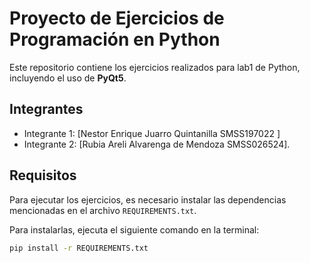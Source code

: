 
# Proyecto de Ejercicios de Programación en Python

Este repositorio contiene los ejercicios realizados para lab1 de  Python, incluyendo el uso de **PyQt5**.

## Integrantes

- Integrante 1: [Nestor Enrique Juarro Quintanilla SMSS197022 ]
- Integrante 2: [Rubia Areli Alvarenga de Mendoza SMSS026524].

## Requisitos

Para ejecutar los ejercicios, es necesario instalar las dependencias mencionadas en el archivo `REQUIREMENTS.txt`.

Para instalarlas, ejecuta el siguiente comando en la terminal:

```bash
pip install -r REQUIREMENTS.txt
